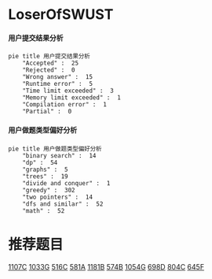 # LoserOfSWUST

<!-- tabs:start -->



#### **用户提交结果分析**

```mermaid
pie title 用户提交结果分析
    "Accepted" :  25
    "Rejected" :  0
    "Wrong answer" :  15
    "Runtime error" :  5
    "Time limit exceeded" :  3
    "Memory limit exceeded" :  1
    "Compilation error" :  1
    "Partial" :  0
```

#### **用户做题类型偏好分析**

```mermaid
pie title 用户做题类型偏好分析
    "binary search" :  14
    "dp" :  54
    "graphs" :  5
    "trees" :  19
    "divide and conquer" :  1
    "greedy" :  302
    "two pointers" :  14
    "dfs and similar" :  52
    "math" :  52
```



<!-- tabs:end -->
# 推荐题目
[1107C](https://codeforces.com/contest/1107/problem/C)
[1033G](https://codeforces.com/contest/1033/problem/G)
[516C](https://codeforces.com/contest/516/problem/C)
[581A](https://codeforces.com/contest/581/problem/A)
[1181B](https://codeforces.com/contest/1181/problem/B)
[574B](https://codeforces.com/contest/574/problem/B)
[1054G](https://codeforces.com/contest/1054/problem/G)
[698D](https://codeforces.com/contest/698/problem/D)
[804C](https://codeforces.com/contest/804/problem/C)
[645F](https://codeforces.com/contest/645/problem/F)
